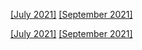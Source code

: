 [\[July 2021\]](2107.md) [\[September 2021\]](2109.md)

[\[July 2021\]](2107.md) [\[September 2021\]](2109.md)
